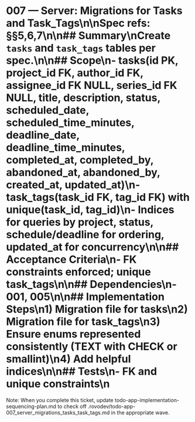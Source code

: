 # 007 — Server: Migrations for Tasks and Task_Tags\n\nSpec refs: §§5,6,7\n\n## Summary\nCreate `tasks` and `task_tags` tables per spec.\n\n## Scope\n- tasks(id PK, project_id FK, author_id FK, assignee_id FK NULL, series_id FK NULL, title, description, status, scheduled_date, scheduled_time_minutes, deadline_date, deadline_time_minutes, completed_at, completed_by, abandoned_at, abandoned_by, created_at, updated_at)\n- task_tags(task_id FK, tag_id FK) with unique(task_id, tag_id)\n- Indices for queries by project, status, schedule/deadline for ordering, updated_at for concurrency\n\n## Acceptance Criteria\n- FK constraints enforced; unique task_tags\n\n## Dependencies\n- 001, 005\n\n## Implementation Steps\n1) Migration file for tasks\n2) Migration file for task_tags\n3) Ensure enums represented consistently (TEXT with CHECK or smallint)\n4) Add helpful indices\n\n## Tests\n- FK and unique constraints\n

Note: When you complete this ticket, update todo-app-implementation-sequencing-plan.md to check off .rovodev/todo-app-007_server_migrations_tasks_task_tags.md in the appropriate wave.
